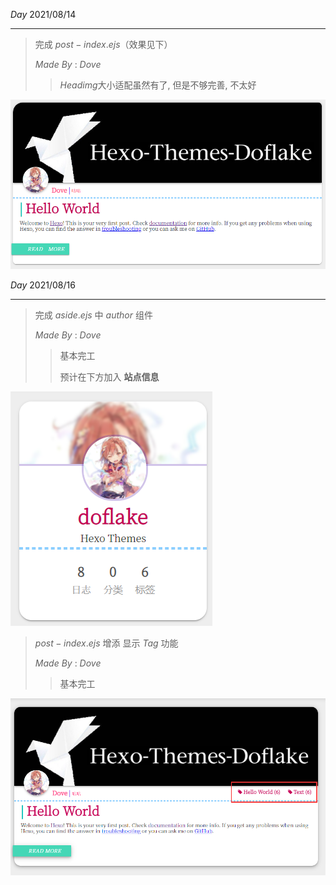 $Day~2021/08/14$

***

> 完成  $post-index.ejs$​（效果见下）​
>
> $Made ~ By ~ : ~ Dove$​
>
> > $Headimg$​ 大小适配虽然有了, 但是不够完善, 不太好
> >

![20210814-1](Photo\20210814-1.png)



$Day~2021/08/16$

***

> 完成 $aside.ejs$ 中 $author$ 组件
>
> $Made~By~:~Dove$​
>
> > 基本完工
> >
> > 预计在下方加入 **站点信息**

![20180816-1](Photo\20210816-1.png)

> $post-index.ejs$ 增添 显示 $Tag$ 功能
>
> $Made~By~:~Dove$​
>
> > 基本完工

![20180816-2](Photo\20210816-2.png)
